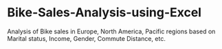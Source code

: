 # Bike-Sales-Analysis-using-Excel
Analysis of Bike sales in Europe, North America, Pacific regions based on Marital status, Income, Gender, Commute Distance, etc.
